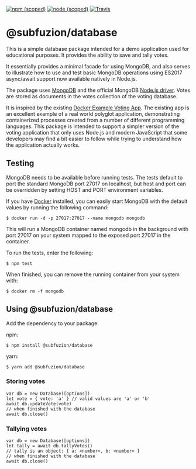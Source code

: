 [![npm (scoped)](https://img.shields.io/npm/v/@subfuzion/database.svg)](@subfuzion/database)
[![node (scoped)](https://img.shields.io/node/v/@subfuzion/database.svg)](@subfuzion/database)
[![Travis](https://img.shields.io/travis/subfuzion/docker-voting-app-nodejs.svg)](subfuzion/docker-voting-app-nodejs)

# @subfuzion/database

This is a simple database package intended for a demo application used for
educational purposes. It provides the ability to save and tally votes. 

It essentially provides a minimal facade for using MongoDB, and also serves to
illustrate how to use and test basic MongoDB operations using ES2017 async/await support
now available natively in Node.js.

The package uses [MongoDB](https://www.mongodb.com/) and the official
MongoDB [Node.js driver](http://mongodb.github.io/node-mongodb-native/2.2).
Votes are stored as documents in the votes collection of the voting database.

It is inspired by the existing [Docker Example Voting App](https://github.com/dockersamples/example-voting-app).
The existing app is an excellent example of a real world polyglot application, demonstrating
containerized processes created from a number of different programming languages. This
package is intended to support a simpler version of the voting application that only
uses Node.js and modern JavaScript that some developers may find a bit easier to follow while
trying to understand how the application actually works.

## Testing

MongoDB needs to be available before running tests. The tests default to
port the standard MongoDB port 27017 on localhost, but host and port can be overridden by setting
HOST and PORT environment variables.

If you have [Docker](https://www.docker.com/) installed, you can easily
start MongoDB with the default values by running the following command:

    $ docker run -d -p 27017:27017 --name mongodb mongodb

This will run a MongoDB container named mongodb in the background with port 27017
on your system mapped to the exposed port 27017 in the container.

To run the tests, enter the following:

    $ npm test

When finished, you can remove the running container from your system with:

    $ docker rm -f mongodb

## Using @subfuzion/database

Add the dependency to your package:

npm:

    $ npm install @subfuzion/database

yarn:

    $ yarn add @subfuzion/database

### Storing votes

    var db = new Database([options])
    let vote = { vote: 'a' } // valid values are 'a' or 'b'
    await db.updateVote(vote)
    // when finished with the database
    await db.close()
 
### Tallying votes

    var db = new Database([options])
    let tally = await db.tallyVotes()
    // tally is an object: { a: <number>, b: <number> }
    // when finished with the database
    await db.close()

